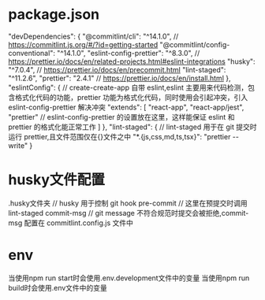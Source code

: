 # package.json
"devDependencies": {
    "@commitlint/cli": "^14.1.0", // https://commitlint.js.org/#/?id=getting-started
    "@commitlint/config-conventional": "^14.1.0",
    "eslint-config-prettier": "^8.3.0", // https://prettier.io/docs/en/related-projects.html#eslint-integrations
    "husky": "^7.0.4", // https://prettier.io/docs/en/precommit.html
    "lint-staged": "^11.2.6",
    "prettier": "2.4.1" // https://prettier.io/docs/en/install.html
},
"eslintConfig": { // create-create-app 自带 eslint,eslint 主要用来代码检测，包含格式化代码的功能，prettier 功能为格式化代码，同时使用会引起冲突，引入 eslint-config-prettier 解决冲突
    "extends": [
        "react-app",
        "react-app/jest",
        "prettier" // eslint-config-prettier 的设置放在这里，这样能保证 eslint 和 prettier 的格式化能正常工作
    ]
},
"lint-staged": { // lint-staged 用于在 git 提交时运行 prettier,且文件范围仅在{}文件之中
    "\*.{js,css,md,ts,tsx}": "prettier --write"
}
# husky文件配置
.husky文件夹 // husky 用于控制 git hook
pre-commit  // 这里在预提交时调用 lint-staged
commit-msg  // git message 不符合规范时提交会被拒绝,commit-msg 配置在 commitlint.config.js 文件中

# env
当使用npm run start时会使用.env.development文件中的变量
当使用npm run build时会使用.env文件中的变量